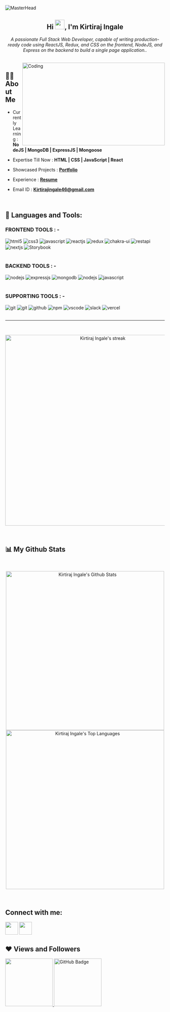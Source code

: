 ![MasterHead](https://media.licdn.com/dms/image/C4D16AQFVHKcQS7XlXg/profile-displaybackgroundimage-shrink_350_1400/0/1658908414246?e=1677110400&v=beta&t=XUf8WaztJAlTjVEa5XXRNFk-21TlQ50GQJgmQX2dHoo)

<h2 align="center">Hi <img src="https://raw.githubusercontent.com/MartinHeinz/MartinHeinz/master/wave.gif" width="30px">, I'm Kirtiraj Ingale</h2>
<p align="center"><i>A passionate Full Stack Web Developer, capable of writing production-ready code using ReactJS, Redux, and CSS on the frontend, NodeJS, and Express on the backend to build a single page application..</i></p>

<br/>


<img src="https://www.aalpha.net/wp-content/uploads/2020/12/full-stack-development.gif" align="right" alt="Coding" width="450" height="260"   alt="error"/>

## 🙋‍♂️ **About Me**

-  Currently Learning : **NodeJS | MongoDB | ExpressJS | Mongoose**
  
-  Expertise Till Now :  **HTML | CSS | JavaScript | React**

-  Showcased Projects  : **[Portfolio](https://kirtirajingale.github.io/)**
  
-  Experience :  **[Resume](https://drive.google.com/file/d/1gjSw_aMA140Zr1TdlnI15YsFTYaNhZ3P/view?usp=sharing)**

-  Email ID :  **Kirtirajingale46@gmail.com**

<br/>

## 🚀 **Languages and Tools:**
<div >
 <div ><h3>FRONTEND TOOLS : -</h3>
 <img src="https://img.shields.io/badge/html5-ff7043.svg?style=for-the-badge&logo=html5&logoColor=white" align="center" alt="html5">
 <img src = "https://img.shields.io/badge/css3-%231572B6.svg?style=for-the-badge&logo=css3&logoColor=white" align="center" alt="css3">
 <img src ="https://img.shields.io/badge/javascript-%23323330.svg?style=for-the-badge&logo=javascript&logoColor=%23F7DF1E" align="center" alt="javascript">
 <img src="https://img.shields.io/badge/React-20232A?style=for-the-badge&logo=react&logoColor=61DAFB"  align="center" alt="reactjs" />
 <img src="https://img.shields.io/badge/Redux-593D88?style=for-the-badge&logo=redux&logoColor=white"  align="center" alt="redux" />
 <img src = "https://img.shields.io/badge/chakra ui-%234ED1C5.svg?style=for-the-badge&logo=chakraui&logoColor=white" align="center" alt="chakra-ui"/>
 <img src="https://img.shields.io/badge/rest api-4A154B.svg?style=for-the-badge&logo=flask&logoColor=white" align="center" alt="restapi"/>  
 <img src="https://img.shields.io/badge/nextjs-20232A.svg?style=for-the-badge&logo=Next.js&logoColor=white" align="center" alt="nextjs"/> 
 <img src ="https://img.shields.io/badge/storybook-%23323330.svg?style=for-the-badge&logo=storybook&logoColor=%23F7DF1E" align="center" alt="Storybook">
</div>

  <br/>
  
  <div ><h3>BACKEND TOOLS : -</h3> 
<img src="https://img.shields.io/badge/Node.js-2e7d32?style=for-the-badge&logo=nodedotjs&logoColor=white" align="center" alt="nodejs" />
<img src="https://img.shields.io/badge/Express.js-20232A?style=for-the-badge&logo=express&logoColor=white" align="center" alt="expressjs"/>
<img src="https://img.shields.io/badge/MongoDB-4caf50?style=for-the-badge&logo=mongodb&logoColor=white" align="center" alt="mongodb"/>
<img src="https://img.shields.io/badge/Mongooes-%23323330?style=for-the-badge&logo=mongoose&logoColor=white" align="center" alt="nodejs" />
<img src ="https://img.shields.io/badge/Jest-20232A.svg?style=for-the-badge&logo=jest&logoColor=%23F7DF1E" align="center" alt="javascript">
 </div>
  
  <br/>
  
  <div ><h3>SUPPORTING TOOLS : -</h3> 
   <img src="https://img.shields.io/badge/netlify-%23323330.svg?style=for-the-badge&logo=netlify&logoColor=#00C7B7" align="center" alt="git"/>
   <img src="https://img.shields.io/badge/Git-5c6bc0?style=for-the-badge&logo=git&logoColor=white"  align="center" alt="git"/>
   <img src="https://img.shields.io/badge/GitHub-4A154B?style=for-the-badge&logo=github&logoColor=white"  align="center" alt="github"/>
   <img src = "https://img.shields.io/badge/NPM-20232A.svg?style=for-the-badge&logo=npm&logoColor=red" align="center" alt="npm">
   <img src="https://img.shields.io/badge/Visual%20Studio-5C2D91.svg?style=for-the-badge&logo=visual-studio&logoColor=blue"  align="center" alt="vscode"/>
   <img src="https://img.shields.io/badge/Slack-4A154B?style=for-the-badge&logo=slack&logoColor=fdd835" align="center" alt="slack"/>
    <img src = "https://img.shields.io/badge/Vercel-20232A.svg?style=for-the-badge&logo=vercel&logoColor=white" align="center" alt="vercel">
 </div>
</div>

  <br/>
  <hr/>
  <br/>
  
<p align="center">
    <a href="https://github.com/kirtirajingale/github-readme-streak-stats">
        <img width="600px" title="🔥 Get streak stats for your profile at git.io/streak-stats" alt="Kirtiraj Ingale's streak" src="https://github-readme-streak-stats.herokuapp.com/?user=kirtirajingale&theme=black-ice&hide_border=true&stroke=0000&background=141B29"/>
    </a>
</p>
  <br/>
  
  
## 📊 **My Github Stats**

 <br/>
  <p align="center">
    <a href="https://github.com/kirtirajingale/github-readme-stats"><img width="500px" alt="Kirtiraj Ingale's Github Stats" src="https://github-readme-stats.vercel.app/api?username=kirtirajingale&show_icons=true&count_private=true&theme=react&hide_border=true&bg_color=141B29" /></a>
  <a href="https://github.com/kirtirajingale/github-readme-stats"><img width="500px" alt="Kirtiraj Ingale's Top Languages" src="https://github-readme-stats.vercel.app/api/top-langs/?username=kirtirajingale&langs_count=8&count_private=true&layout=compact&theme=react&hide_border=true&bg_color=141B29" /></a>
  </p>
  <br/>

<!-- <a href="https://github.com/kirtirajingale/github-readme-activity-graph"><img alt="Kirtiraj Ingale's Activity Graph" src="https://activity-graph.herokuapp.com/graph?username=kirtirajingale&bg_color=141B29&color=5BCDEC&line=5BCDEC&point=FFFFFF&hide_border=true" /></a> -->
  

## **Connect with me:**

<p align="left">

<a href = "https://linkedin.com/in/kirtiraj-ingale"><img width="40px" src="https://img.icons8.com/fluent/48/000000/linkedin.png"/></a>
<a href = "https://twitter.com/kirtiraj_ingale"><img width="40px" src="https://img.icons8.com/fluent/48/000000/twitter.png"/></a>
</p>
  
## ❤ **Views and Followers**
  
<a href="https://github.com/kirtirajingale/github-profile-views-counter">
    <img width="150px" src="https://komarev.com/ghpvc/?username=kirtirajingale">
</a>
<a href="https://github.com/kirtirajingale?tab=followers"><img width="150px" src="https://img.shields.io/github/followers/kirtirajingale?label=Followers&style=social" alt="GitHub Badge"></a>

